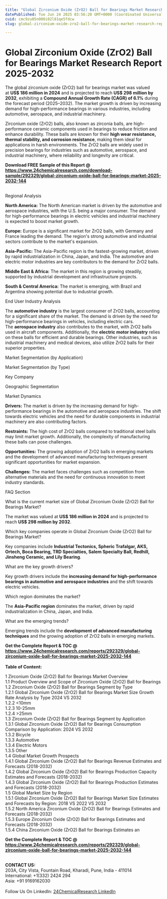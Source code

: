 ```yaml
---
title: "Global Zirconium Oxide (ZrO2) Ball for Bearings Market Research Report 2025-2032"
datePublished: Tue Jun 24 2025 03:56:20 GMT+0000 (Coordinated Universal Time)
cuid: cmc9zu05n000i02l81qe5fdcw
slug: global-zirconium-oxide-zro2-ball-for-bearings-market-research-report-2025-2032

---
```


# Global Zirconium Oxide (ZrO2) Ball for Bearings Market Research Report 2025-2032

<p>The global zirconium oxide (ZrO2) ball for bearings market was valued at <strong>US$ 186 million in 2024</strong> and is projected to reach <strong>US$ 298 million by 2032</strong>, exhibiting a <strong>Compound Annual Growth Rate (CAGR) of 6.1%</strong> during the forecast period (2025–2032). The market growth is driven by increasing demand for high-performance bearings in various industries, including automotive, aerospace, and industrial machinery.</p><p>
</p><p>Zirconium oxide (ZrO2) balls, also known as zirconia balls, are high-performance ceramic components used in bearings to reduce friction and enhance durability. These balls are known for their <strong>high wear resistance, thermal stability, and corrosion resistance</strong>, making them ideal for applications in harsh environments. The ZrO2 balls are widely used in precision bearings for industries such as automotive, aerospace, and industrial machinery, where reliability and longevity are critical.</p><div><b>Download FREE Sample of this Report @ 
            <a href="https://www.24chemicalresearch.com/download-sample/292329/global-zirconium-oxide-ball-for-bearings-market-2025-2032-144">
            https://www.24chemicalresearch.com/download-sample/292329/global-zirconium-oxide-ball-for-bearings-market-2025-2032-144</a></b></div><br><p>
Regional Analysis</p><p>
</p><p><strong>North America:</strong> The North American market is driven by the automotive and aerospace industries, with the U.S. being a major consumer. The demand for high-performance bearings in electric vehicles and industrial machinery is expected to boost market growth.</p><p>
</p><p><strong>Europe:</strong> Europe is a significant market for ZrO2 balls, with Germany and France leading the demand. The region's strong automotive and industrial sectors contribute to the market's expansion.</p><p>
</p><p><strong>Asia-Pacific:</strong> The Asia-Pacific region is the fastest-growing market, driven by rapid industrialization in China, Japan, and India. The automotive and electric motor industries are key contributors to the demand for ZrO2 balls.</p><p>
</p><p><strong>Middle East &amp; Africa:</strong> The market in this region is growing steadily, supported by industrial development and infrastructure projects.</p><p>
</p><p><strong>South &amp; Central America:</strong> The market is emerging, with Brazil and Argentina showing potential due to industrial growth.</p><p>
End User Industry Analysis</p><p>
</p><p>The <strong>automotive industry</strong> is the largest consumer of ZrO2 balls, accounting for a significant share of the market. The demand is driven by the need for high-performance bearings in vehicles, including electric cars. The <strong>aerospace industry</strong> also contributes to the market, with ZrO2 balls used in aircraft components. Additionally, the <strong>electric motor industry</strong> relies on these balls for efficient and durable bearings. Other industries, such as industrial machinery and medical devices, also utilize ZrO2 balls for their superior properties.</p><p>
Market Segmentation (by Application)</p><p>
</p><p>
Market Segmentation (by Type)</p><p>
</p><p>
Key Company</p><p>
</p><p>
Geographic Segmentation</p><p>
</p><p>
Market Dynamics</p><p>
</p><p><strong>Drivers:</strong> The market is driven by the increasing demand for high-performance bearings in the automotive and aerospace industries. The shift towards electric vehicles and the need for durable components in industrial machinery are also contributing factors.</p><p>
</p><p><strong>Restraints:</strong> The high cost of ZrO2 balls compared to traditional steel balls may limit market growth. Additionally, the complexity of manufacturing these balls can pose challenges.</p><p>
</p><p><strong>Opportunities:</strong> The growing adoption of ZrO2 balls in emerging markets and the development of advanced manufacturing techniques present significant opportunities for market expansion.</p><p>
</p><p><strong>Challenges:</strong> The market faces challenges such as competition from alternative materials and the need for continuous innovation to meet industry standards.</p><p>
FAQ Section</p><p>
What is the current market size of Global Zirconium Oxide (ZrO2) Ball for Bearings Market?</p><p>
</p><p>The market was valued at <strong>US$ 186 million in 2024</strong> and is projected to reach <strong>US$ 298 million by 2032</strong>.</p><p>
Which key companies operate in Global Zirconium Oxide (ZrO2) Ball for Bearings Market?</p><p>
</p><p>Key companies include <strong>Industrial Tectonics, Spheric Trafalgar, AKS, Ortech, Boca Bearing, TRD Specialties, Salem Specialty Ball, Redhill, Jinsheng Ceramic, and Lily Bearing</strong>.</p><p>
What are the key growth drivers?</p><p>
</p><p>Key growth drivers include the <strong>increasing demand for high-performance bearings in automotive and aerospace industries</strong> and the shift towards electric vehicles.</p><p>
Which region dominates the market?</p><p>
</p><p>The <strong>Asia-Pacific region</strong> dominates the market, driven by rapid industrialization in China, Japan, and India.</p><p>
What are the emerging trends?</p><p>
</p><p>Emerging trends include the <strong>development of advanced manufacturing techniques</strong> and the growing adoption of ZrO2 balls in emerging markets.</p>

<div><b>Get the Complete Report & TOC @ 
            <a href="https://www.24chemicalresearch.com/reports/292329/global-zirconium-oxide-ball-for-bearings-market-2025-2032-144">
            https://www.24chemicalresearch.com/reports/292329/global-zirconium-oxide-ball-for-bearings-market-2025-2032-144</a></b></div><br>
            <b>Table of Content:</b><p>1 Zirconium Oxide (ZrO2) Ball for Bearings Market Overview<br />
    1.1 Product Overview and Scope of Zirconium Oxide (ZrO2) Ball for Bearings<br />
    1.2 Zirconium Oxide (ZrO2) Ball for Bearings Segment by Type<br />
        1.2.1 Global Zirconium Oxide (ZrO2) Ball for Bearings Market Size Growth Rate Analysis by Type 2024 VS 2032<br />
        1.2.2 <10mm<br />
        1.2.3 10-25mm<br />
        1.2.4 >25mm<br />
    1.3 Zirconium Oxide (ZrO2) Ball for Bearings Segment by Application<br />
        1.3.1 Global Zirconium Oxide (ZrO2) Ball for Bearings Consumption Comparison by Application: 2024 VS 2032<br />
        1.3.2 Bicycle<br />
        1.3.3 Automotive<br />
        1.3.4 Electric Motors<br />
        1.3.5 Other<br />
    1.4 Global Market Growth Prospects<br />
        1.4.1 Global Zirconium Oxide (ZrO2) Ball for Bearings Revenue Estimates and Forecasts (2018-2032)<br />
        1.4.2 Global Zirconium Oxide (ZrO2) Ball for Bearings Production Capacity Estimates and Forecasts (2018-2032)<br />
        1.4.3 Global Zirconium Oxide (ZrO2) Ball for Bearings Production Estimates and Forecasts (2018-2032)<br />
    1.5 Global Market Size by Region<br />
        1.5.1 Global Zirconium Oxide (ZrO2) Ball for Bearings Market Size Estimates and Forecasts by Region: 2018 VS 2022 VS 2032<br />
        1.5.2 North America Zirconium Oxide (ZrO2) Ball for Bearings Estimates and Forecasts (2018-2032)<br />
        1.5.3 Europe Zirconium Oxide (ZrO2) Ball for Bearings Estimates and Forecasts (2018-2032)<br />
        1.5.4 China Zirconium Oxide (ZrO2) Ball for Bearings Estimates an</p>

<div><b>Get the Complete Report & TOC @ 
            <a href="https://www.24chemicalresearch.com/reports/292329/global-zirconium-oxide-ball-for-bearings-market-2025-2032-144">
            https://www.24chemicalresearch.com/reports/292329/global-zirconium-oxide-ball-for-bearings-market-2025-2032-144</a></b></div><br>

<b>CONTACT US:</b><br>
            203A, City Vista, Fountain Road, Kharadi, Pune, India - 411014<br>
            International: +1(332) 2424 294<br>
            Asia: +91 9169162030 <br><br>
            Follow Us On LinkedIn: <a href="https://www.linkedin.com/company/24chemicalresearch/">24ChemicalResearch LinkedIn</a>